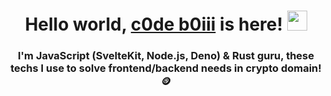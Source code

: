 <h1 align="center">Hello world, <a href="https://c0deb0iii.github.io/rsschool-cv" target="_blank">c0de b0iii</a> is here! 
<img src="https://github.com/blackcater/blackcater/raw/main/images/Hi.gif" height="32"/></h1>
<h3 align="center">I'm JavaScript (SvelteKit, Node.js, Deno) & Rust guru, these techs I use to solve frontend/backend needs in crypto domain!🪙</h3>

<!--
**c0deb0iii/c0deb0iii** is a ✨ _special_ ✨ repository because its `README.md` (this file) appears on your GitHub profile.

Here are some ideas to get you started:

- 🔭 I’m currently working on ...
- 🌱 I’m currently learning ...
- 👯 I’m looking to collaborate on ...
- 🤔 I’m looking for help with ...
- 💬 Ask me about ...
- 📫 How to reach me: ...
- 😄 Pronouns: ...
- ⚡ Fun fact: ...
-->
